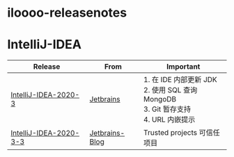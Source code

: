 # iloooo-releasenotes



# IntelliJ-IDEA



| Release                                                      | From                                                        | Important           |
| ------------------------------------------------------------ | ----------------------------------------------------------- | ------------------- |
| [IntelliJ-IDEA-2020-3](https://github.com/iloooo/iloooo-releasenotes/blob/main/IntelliJ-IDEA/IntelliJ-IDEA-2020-3-whatsnew/IntelliJ-IDEA-2020-3-whatsnew.md) | [Jetbrains](https://www.jetbrains.com/zh-cn/idea/whatsnew/) | 1. 在 IDE 内部更新 JDK<br/>2. 使用 SQL 查询 MongoDB<br/>3. Git 暂存支持<br/>4. URL 内嵌提示 |
| [IntelliJ-IDEA-2020-3-3](https://github.com/iloooo/iloooo-releasenotes/blob/main/IntelliJ-IDEA/IntelliJ-IDEA-2020-3-3.md) | [Jetbrains-Blog](https://blog.jetbrains.com/idea/2021/03/intellij-idea-2020-3-3/) | Trusted projects 可信任项目 |

